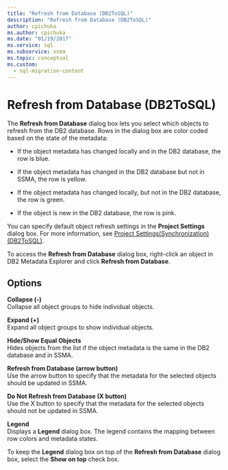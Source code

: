 ```yaml
---
title: "Refresh from Database (DB2ToSQL)"
description: "Refresh from Database (DB2ToSQL)"
author: cpichuka
ms.author: cpichuka
ms.date: "01/19/2017"
ms.service: sql
ms.subservice: ssma
ms.topic: conceptual
ms.custom:
  - sql-migration-content
---
```

# Refresh from Database (DB2ToSQL)
The **Refresh from Database** dialog box lets you select which objects to refresh from the DB2 database. Rows in the dialog box are color coded based on the state of the metadata:  
  
-   If the object metadata has changed locally and in the DB2 database, the row is blue.  
  
-   If the object metadata has changed in the DB2 database but not in SSMA, the row is yellow.  
  
-   If the object metadata has changed locally, but not in the DB2 database, the row is green.  
  
-   If the object is new in the DB2 database, the row is pink.  
  
You can specify default object refresh settings in the **Project Settings** dialog box. For more information, see [Project Settings&#40;Synchronization&#41; &#40;DB2ToSQL&#41;](../../ssma/db2/project-settings-synchronization-db2tosql.md).  
  
To access the **Refresh from Database** dialog box, right-click an object in DB2 Metadata Explorer and click **Refresh from Database**.  
  
## Options  
**Collapse (-)**  
Collapse all object groups to hide individual objects.  
  
**Expand (+)**  
Expand all object groups to show individual objects.  
  
**Hide/Show Equal Objects**  
Hides objects from the list if the object metadata is the same in the DB2 database and in SSMA.  
  
**Refresh from Database (arrow button)**  
Use the arrow button to specify that the metadata for the selected objects should be updated in SSMA.  
  
**Do Not Refresh from Database (X button)**  
Use the X button to specify that the metadata for the selected objects should not be updated in SSMA.  
  
**Legend**  
Displays a **Legend** dialog box. The legend contains the mapping between row colors and metadata states.  
  
To keep the **Legend** dialog box on top of the **Refresh from Database** dialog box, select the **Show on top** check box.  
  

